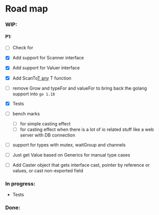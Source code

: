 # Road map

### WIP:

#### P1:

- [ ] Check for

- [x] Add support for Scanner interface
- [x] Add support for Valuer interface
- [x] Add ScanTo[T any]() T function
- [ ] remove Grow and typeFor and valueFor to bring back the golang support into `go 1.18`

- [x] Tests
- [ ] bench marks
  - [ ] for simple casting effect
  - [ ] for casting effect when there is a lot of io related stuff like a web server with DB connection
- [ ] support for types with mutex, waitGroup and channels
- [ ] Just get Value based on Generics for manual type cases
- [ ] Add Caster object that gets interface cast, pointer by reference or values, or cast non-exported field

### In progress:

- Tests

### Done:
